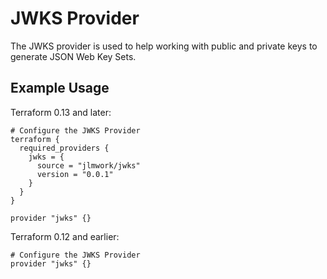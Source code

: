 # JWKS Provider

The JWKS provider is used to help working with public and private keys to generate JSON Web Key Sets.

## Example Usage
Terraform 0.13 and later:
```hcl
# Configure the JWKS Provider
terraform {
  required_providers {
    jwks = {
      source = "jlmwork/jwks"
      version = "0.0.1"
    }
  }
}

provider "jwks" {}
```
Terraform 0.12 and earlier:
```hcl
# Configure the JWKS Provider
provider "jwks" {}
```
